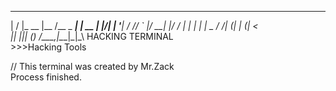  __  __            _____          _     
|  \/  |_ __      |__  /__ _  ___| | __ 
| |\/| | '__|       / // _` |/ __| |/ / 
| |  | | |     _   / /| (_| | (__|   <  
|_|  |_|_|    (_) /____\__,_|\___|_|\_\ 
                 HACKING TERMINAL                 
                       >>>Hacking Tools
                       
// This terminal was created by Mr.Zack  
Process finished.
